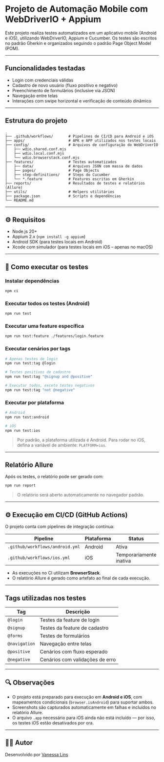 # Projeto de Automação Mobile com WebDriverIO + Appium

Este projeto realiza testes automatizados em um aplicativo mobile (Android e iOS), utilizando WebDriverIO, Appium e Cucumber. Os testes são escritos no padrão Gherkin e organizados seguindo o padrão Page Object Model (POM).

---

## Funcionalidades testadas

- Login com credenciais válidas
- Cadastro de novo usuário (fluxo positivo e negativo)
- Preenchimento de formulários (inclusive via JSON)
- Navegação entre telas
- Interações com swipe horizontal e verificação de conteúdo dinâmico

---

## Estrutura do projeto

```
.
├── .github/workflows/       # Pipelines de CI/CD para Android e iOS
├── apps/                    # APK e APP utilizados nos testes locais
├── config/                  # Arquivos de configuração do WebDriverIO
│   ├── wdio.shared.conf.mjs
│   ├── wdio.local.conf.mjs
│   └── wdio.browserstack.conf.mjs
├── features/                # Testes automatizados
│   ├── data/                # Arquivos JSON com massa de dados
│   ├── pages/               # Page Objects
│   ├── step-definitions/    # Steps do Cucumber
│   └── *.feature            # Features escritas em Gherkin
├── reports/                 # Resultados de testes e relatórios (Allure)
├── utils/                   # Helpers utilitários
├── package.json             # Scripts e dependências
└── README.md
```

---

## ⚙️ Requisitos

- Node.js 20+
- Appium 2.x (`npm install -g appium`)
- Android SDK (para testes locais em Android)
- Xcode com simulador (para testes locais em iOS – apenas no macOS)

---

## 🚀 Como executar os testes

### Instalar dependências

```bash
npm ci
```

### Executar todos os testes (Android)

```bash
npm run test
```

### Executar uma feature específica

```bash
npm run test:feature ./features/login.feature
```

### Executar cenários por tags

```bash
# Apenas testes de login
npm run test:tag @login

# Testes positivos de cadastro
npm run test:tag "@signup and @positive"

# Executar todos, exceto testes negativos
npm run test:tag "not @negative"
```

### Executar por plataforma

```bash
# Android
npm run test:android

# iOS
npm run test:ios
```

> Por padrão, a plataforma utilizada é Android. Para rodar no iOS, defina a variável de ambiente: `PLATFORM=ios`.

---

## Relatório Allure

Após os testes, o relatório pode ser gerado com:

```bash
npm run report
```

> O relatório será aberto automaticamente no navegador padrão.

---

## ⚙️ Execução em CI/CD (GitHub Actions)

O projeto conta com pipelines de integração contínua:

| Pipeline                          | Plataforma | Status                   |
|----------------------------------|------------|---------------------------|
| `.github/workflows/android.yml`  | Android    | Ativa                    |
| `.github/workflows/ios.yml`      | iOS        | Temporariamente inativa  |

- As execuções no CI utilizam **BrowserStack**.
- O relatório Allure é gerado como artefato ao final de cada execução.

---

## Tags utilizadas nos testes

| Tag          | Descrição                          |
|--------------|------------------------------------|
| `@login`     | Testes da feature de login         |
| `@signup`    | Testes da feature de cadastro      |
| `@forms`     | Testes de formulários              |
| `@navigation`| Navegação entre telas              |
| `@positive`  | Cenários com fluxo esperado        |
| `@negative`  | Cenários com validações de erro    |

---

## 🔍 Observações

- O projeto está preparado para execução em **Android e iOS**, com mapeamentos condicionais (`browser.isAndroid`) para suportar ambos.
- Screenshots são capturados automaticamente em falhas e incluídos no relatório Allure.
- O arquivo `.app` necessário para iOS ainda não está incluído — por isso, os testes iOS estão desativados por ora.

---

## 👩‍💻 Autor

Desenvolvido por [Vanessa Lins](https://github.com/vanecordelins)